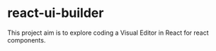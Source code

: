# react-ui-builder
This project aim is to explore coding a Visual Editor in React for react components.

